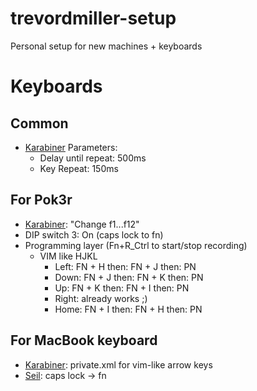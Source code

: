 # trevordmiller-setup

Personal setup for new machines + keyboards

# Keyboards

## Common

- [Karabiner](https://pqrs.org/osx/karabiner/index.html.en) Parameters:
    - Delay until repeat: 500ms
    - Key Repeat: 150ms

## For Pok3r

- [Karabiner](https://pqrs.org/osx/karabiner/index.html.en): "Change f1...f12"
- DIP switch 3: On (caps lock to fn)
- Programming layer (Fn+R_Ctrl to start/stop recording)
  - VIM like HJKL
    - Left: FN + H then: FN + J then: PN
    - Down: FN + J then: FN + K then: PN
    - Up: FN + K then: FN + I then: PN
    - Right: already works ;)
    - Home: FN + I then: FN + H then: PN

## For MacBook keyboard

- [Karabiner](https://pqrs.org/osx/karabiner/index.html.en): private.xml for vim-like arrow keys
- [Seil](https://pqrs.org/osx/karabiner/seil.html.en): caps lock -> fn
